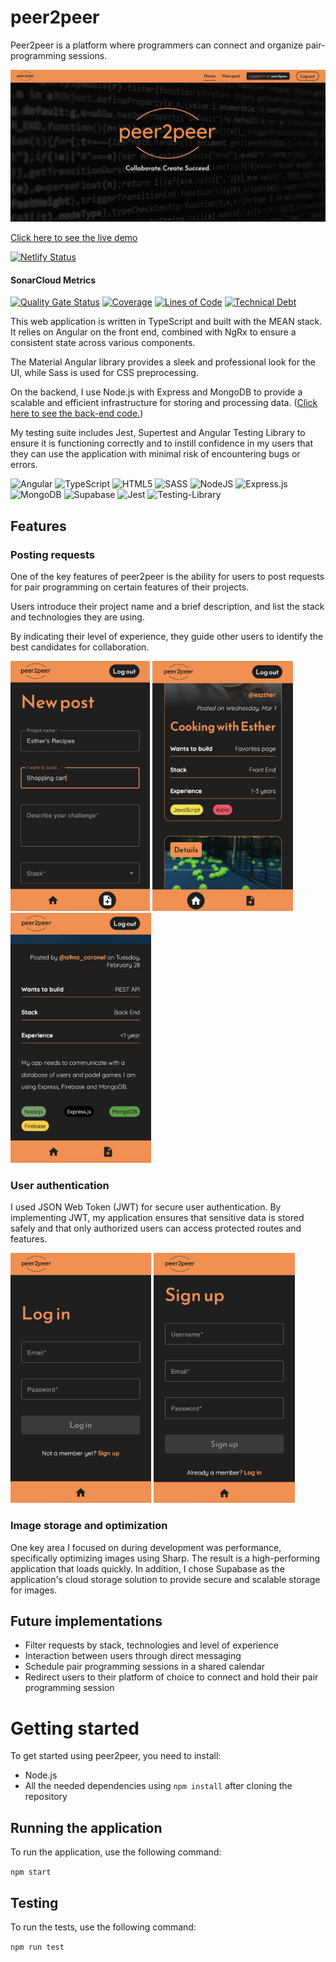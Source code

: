 # peer2peer

Peer2peer is a platform where programmers can connect and organize pair-programming sessions.

<img src="images/hero-desktop.png" alt="Screenshot of the hero section" width="value" width="400">

[Click here to see the live demo](https://inge-heeringa-final-project-2023-bcn.netlify.app/)

[![Netlify Status](https://api.netlify.com/api/v1/badges/61b07391-6314-4376-a060-11b32ed7af83/deploy-status)](https://app.netlify.com/sites/inge-heeringa-final-project-2023-bcn/deploys)

#### SonarCloud Metrics

[![Quality Gate Status](https://sonarcloud.io/api/project_badges/measure?project=isdi-coders-2023_Inge-Heeringa-Final-Project-front-202301-bcn&metric=alert_status)](https://sonarcloud.io/summary/new_code?id=isdi-coders-2023_Inge-Heeringa-Final-Project-front-202301-bcn)
[![Coverage](https://sonarcloud.io/api/project_badges/measure?project=isdi-coders-2023_Inge-Heeringa-Final-Project-front-202301-bcn&metric=coverage)](https://sonarcloud.io/summary/new_code?id=isdi-coders-2023_Inge-Heeringa-Final-Project-front-202301-bcn)
[![Lines of Code](https://sonarcloud.io/api/project_badges/measure?project=isdi-coders-2023_Inge-Heeringa-Final-Project-front-202301-bcn&metric=ncloc)](https://sonarcloud.io/summary/new_code?id=isdi-coders-2023_Inge-Heeringa-Final-Project-front-202301-bcn)
[![Technical Debt](https://sonarcloud.io/api/project_badges/measure?project=isdi-coders-2023_Inge-Heeringa-Final-Project-front-202301-bcn&metric=sqale_index)](https://sonarcloud.io/summary/new_code?id=isdi-coders-2023_Inge-Heeringa-Final-Project-front-202301-bcn)

This web application is written in TypeScript and built with the MEAN stack. It relies on Angular on the front end, combined with NgRx to ensure a consistent state across various components.

The Material Angular library provides a sleek and professional look for the UI, while Sass is used for CSS preprocessing.

On the backend, I use Node.js with Express and MongoDB to provide a scalable and efficient infrastructure for storing and processing data. ([Click here to see the back-end code.](https://github.com/isdi-coders-2023/Inge-Heeringa-Final-Project-back-202301-bcn))

My testing suite includes Jest, Supertest and Angular Testing Library to ensure it is functioning correctly and to instill confidence in my users that they can use the application with minimal risk of encountering bugs or errors.

![Angular](https://img.shields.io/badge/angular-%23DD0031.svg?style=for-the-badge&logo=angular&logoColor=white)
![TypeScript](https://img.shields.io/badge/typescript-%23007ACC.svg?style=for-the-badge&logo=typescript&logoColor=white)
![HTML5](https://img.shields.io/badge/html5-%23E34F26.svg?style=for-the-badge&logo=html5&logoColor=white)
![SASS](https://img.shields.io/badge/SASS-hotpink.svg?style=for-the-badge&logo=SASS&logoColor=white)
![NodeJS](https://img.shields.io/badge/node.js-6DA55F?style=for-the-badge&logo=node.js&logoColor=white)
![Express.js](https://img.shields.io/badge/express.js-%23404d59.svg?style=for-the-badge&logo=express&logoColor=%2361DAFB)
![MongoDB](https://img.shields.io/badge/MongoDB-%234ea94b.svg?style=for-the-badge&logo=mongodb&logoColor=white)
![Supabase](https://img.shields.io/badge/Supabase-3ECF8E?style=for-the-badge&logo=supabase&logoColor=white)
![Jest](https://img.shields.io/badge/-jest-%23C21325?style=for-the-badge&logo=jest&logoColor=white)
![Testing-Library](https://img.shields.io/badge/-TestingLibrary-%23E33332?style=for-the-badge&logo=testing-library&logoColor=white)

## Features

### Posting requests

One of the key features of peer2peer is the ability for users to post requests for pair programming on certain features of their projects.

Users introduce their project name and a brief description, and list the stack and technologies they are using.

By indicating their level of experience, they guide other users to identify the best candidates for collaboration.

<img src="images/new-post.png" alt="Screenshot of submit form" width="value" height="400">
<img src="images/post.png" alt="Screenshot of post" width="value" height="400">
<img src="images/detail.png" alt="Screenshot of post detail" width="value" height="400">

### User authentication

I used JSON Web Token (JWT) for secure user authentication. By implementing JWT, my application ensures that sensitive data is stored safely and that only authorized users can access protected routes and features.

<img src="images/login.png" alt="Screenshot of login form" width="value" height="400">
<img src="images/sign-up.png" alt="Screenshot of register form" width="value" height="400">

### Image storage and optimization

One key area I focused on during development was performance, specifically optimizing images using Sharp. The result is a high-performing application that loads quickly. In addition, I chose Supabase as the application's cloud storage solution to provide secure and scalable storage for images.

## Future implementations

- Filter requests by stack, technologies and level of experience
- Interaction between users through direct messaging
- Schedule pair programming sessions in a shared calendar
- Redirect users to their platform of choice to connect and hold their pair programming session

# Getting started

To get started using peer2peer, you need to install:

- Node.js
- All the needed dependencies using <code>npm install</code> after cloning the repository

## Running the application

To run the application, use the following command:

<code>npm start</code>

## Testing

To run the tests, use the following command:

<code>npm run test</code>
